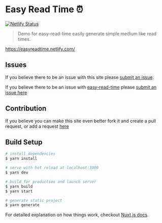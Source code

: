 # Easy Read Time ⏰
[![Netlify Status](https://api.netlify.com/api/v1/badges/dd68c474-6894-4ffe-bdef-2c18d177ce90/deploy-status)](https://app.netlify.com/sites/easyreadtime/deploys)

> Demo for easy-read-time easily generate simple medium like read times.

https://easyreadtime.netlify.com/

## Issues

If you believe there to be an issue with this site please [submit an issue](https://github.com/Alex61NN5/easy-read-time/issues).

If you believe there to be an issue with [easy-read-time](https://github.com/Alex61NN5/easy-read-time) please [submit an issue here](https://github.com/Alex61NN5/easy-read-time/issues)

## Contribution

If you believe you can make this site even better fork it and create a pull request, or add a request [here](https://github.com/Alex61NN5/easy-read-time/issues)

## Build Setup

``` bash
# install dependencies
$ yarn install

# serve with hot reload at localhost:3000
$ yarn dev

# build for production and launch server
$ yarn build
$ yarn start

# generate static project
$ yarn generate
```

For detailed explanation on how things work, checkout [Nuxt.js docs](https://nuxtjs.org).
